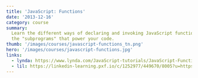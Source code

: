 ```yaml
---
title: 'JavaScript: Functions'
date: '2013-12-16'
category: course
summary:
  Learn the different ways of declaring and invoking JavaScript functions,
  the "subprograms" that power your code.
thumb: '/images/courses/javascript-functions_tn.png'
hero: '/images/courses/javascript-functions.jpg'
links:
  - lynda: https://www.lynda.com/JavaScript-tutorials/JavaScript-Functions/148137-2.html
  - lil: https://linkedin-learning.pxf.io/c/1252977/449670/8005?u=https%3A%2F%2Fwww.linkedin.com%2Flearning%2Fjavascript-functions
---
```

